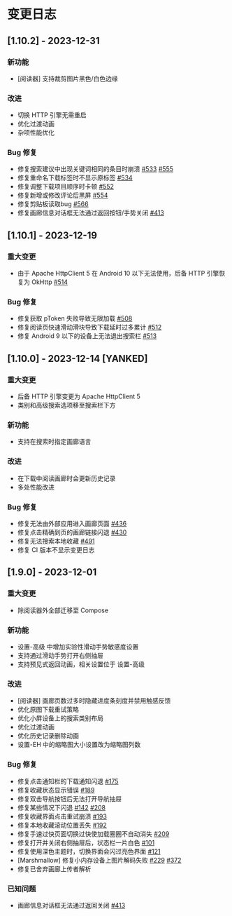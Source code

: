 # 变更日志

## [1.10.2] - 2023-12-31

### 新功能

* [阅读器] 支持裁剪图片黑色/白色边缘

### 改进

* 切换 HTTP 引擎无需重启
* 优化过渡动画
* 杂项性能优化

### Bug 修复

* 修复搜索建议中出现关键词相同的条目时崩溃 [#533](https://github.com/FooIbar/EhViewer/issues/533) [#555](https://github.com/FooIbar/EhViewer/issues/555)
* 修复重命名下载标签时不显示原标签 [#534](https://github.com/FooIbar/EhViewer/issues/534)
* 修复调整下载项目顺序时卡顿 [#552](https://github.com/FooIbar/EhViewer/issues/552)
* 修复新增或修改评论后黑屏 [#554](https://github.com/FooIbar/EhViewer/issues/554)
* 修复剪贴板读取bug [#566](https://github.com/FooIbar/EhViewer/issues/566)
* 修复画廊信息对话框无法通过返回按钮/手势关闭 [#413](https://github.com/FooIbar/EhViewer/issues/413)


## [1.10.1] - 2023-12-19

### 重大变更

* 由于 Apache HttpClient 5 在 Android 10 以下无法使用，后备 HTTP 引擎恢复为 OkHttp [#514](https://github.com/FooIbar/EhViewer/issues/514)

### Bug 修复

* 修复获取 pToken 失败导致无限加载 [#508](https://github.com/FooIbar/EhViewer/issues/508)
* 修复阅读页快速滑动滑块导致下载延时过多累计 [#512](https://github.com/FooIbar/EhViewer/issues/512)
* 修复 Android 9 以下的设备上无法退出搜索栏 [#513](https://github.com/FooIbar/EhViewer/issues/513)


## [1.10.0] - 2023-12-14 [YANKED]

### 重大变更

* 后备 HTTP 引擎变更为 Apache HttpClient 5
* 类别和高级搜索选项移至搜索栏下方

### 新功能

* 支持在搜索时指定画廊语言

### 改进

* 在下载中阅读画廊时会更新历史记录
* 多处性能改进

### Bug 修复

* 修复无法由外部应用进入画廊页面 [#436](https://github.com/FooIbar/EhViewer/issues/436)
* 修复点击精确到页的画廊链接闪退 [#430](https://github.com/FooIbar/EhViewer/issues/430)
* 修复无法搜索本地收藏 [#491](https://github.com/FooIbar/EhViewer/issues/491)
* 修复 CI 版本不显示变更日志


## [1.9.0] - 2023-12-01

### 重大变更

* 除阅读器外全部迁移至 Compose

### 新功能

* 设置-高级 中增加实验性滑动手势敏感度设置
* 支持通过滑动手势打开右侧抽屉
* 支持预见式返回动画，相关设置位于 设置-高级

### 改进

* \[阅读器] 画廊页数过多时隐藏进度条刻度并禁用触感反馈
* 优化原图下载重试策略
* 优化小屏设备上的搜索类别布局
* 优化过渡动画
* 优化历史记录删除动画
* 设置-EH 中的缩略图大小设置改为缩略图列数

### Bug 修复

* 修复点击通知栏的下载通知闪退 [#175](https://github.com/FooIbar/EhViewer/issues/175)
* 修复收藏状态显示错误 [#189](https://github.com/FooIbar/EhViewer/issues/189)
* 修复双击导航按钮后无法打开导航抽屉
* 修复某些情况下闪退 [#142](https://github.com/FooIbar/EhViewer/issues/142) [#208](https://github.com/FooIbar/EhViewer/issues/208)
* 修复收藏界面点击重试崩溃 [#193](https://github.com/FooIbar/EhViewer/issues/193)
* 修复本地收藏滚动位置丢失 [#192](https://github.com/FooIbar/EhViewer/issues/192)
* 修复手速过快页面切换过快使加载圈圈不自动消失 [#209](https://github.com/FooIbar/EhViewer/issues/209)
* 修复打开并关闭右侧抽屉后，状态栏一片白色 [#101](https://github.com/FooIbar/EhViewer/issues/101)
* 修复使用深色主题时，切换界面会闪过亮色界面 [#121](https://github.com/FooIbar/EhViewer/issues/121)
* \[Marshmallow] 修复小内存设备上图片解码失败 [#229](https://github.com/FooIbar/EhViewer/issues/229) [#372](https://github.com/FooIbar/EhViewer/issues/372)
* 修复已舍弃画廊上传者解析

### 已知问题

* 画廊信息对话框无法通过返回关闭 [#413](https://github.com/FooIbar/EhViewer/issues/413)
